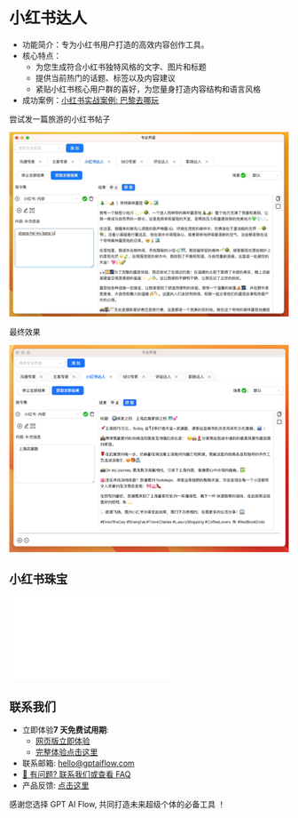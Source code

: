 # 小红书达人

- 功能简介：专为小红书用户打造的高效内容创作工具。
- 核心特点：
  - 为您生成符合小红书独特风格的文字、图片和标题
  - 提供当前热门的话题、标签以及内容建议
  - 紧贴小红书核心用户群的喜好，为您量身打造内容结构和语言风格
- 成功案例：[小红书实战案例: 巴黎去哪玩](./5-user-testimonial.md#小红书达人)

尝试发一篇旅游的小红书帖子

![](./img/2-xiaoHongShu/2023-08-23-img-2-2-gif-专业模式使用.gif)

最终效果

![](./img/2-xiaoHongShu/2023-08-23-img-2-proMode-demo-xiaohognshu.png)

## 小红书珠宝

<iframe src="//player.bilibili.com/player.html?aid=915921783&bvid=BV13u4y1C7jF&cid=1265469812&p=1" scrolling="no" border="0" frameBorder="no" framespacing="0" allowFullScreen> </iframe>

## 联系我们

- 立即体验**7 天免费试用期**:
  - [网页版立即体验](https://www.app.gptaiflow.com/login)
  - [完整体验点击这里](/download)
- 联系邮箱: hello@gptaiflow.com
- [💬 有问题? 联系我们或查看 FAQ](/docs/proudct/gpt-ai-flow-guide-and-faq)
- 产品反馈: [点击这里](https://wj.qq.com/s2/12214642/c9c6)

感谢您选择 GPT AI Flow, 共同打造未来超级个体的必备工具 ！

